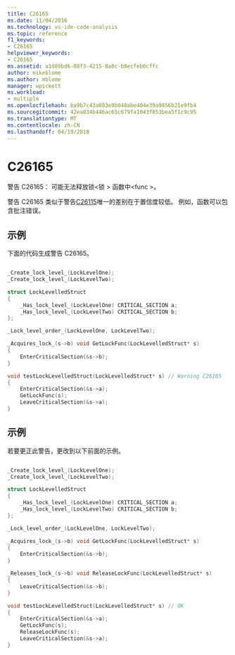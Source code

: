 ```yaml
---
title: C26165
ms.date: 11/04/2016
ms.technology: vs-ide-code-analysis
ms.topic: reference
f1_keywords:
- C26165
helpviewer_keywords:
- C26165
ms.assetid: a1d89bd6-08f3-4215-8a0c-b8ecfeb0cffc
author: mikeblome
ms.author: mblome
manager: wpickett
ms.workload:
- multiple
ms.openlocfilehash: ba9b7c43a083e9b048abe404e39a9856b21e9fb4
ms.sourcegitcommit: 42ea834b446ac65c679fa1043f853bea5f1c9c95
ms.translationtype: MT
ms.contentlocale: zh-CN
ms.lasthandoff: 04/19/2018
---
```

# <a name="c26165"></a>C26165
警告 C26165： 可能无法释放锁\<锁 > 函数中\<func >。

 警告 C26165 类似于警告[C26115](../code-quality/c26115.md)唯一的差别在于置信度较低。 例如，函数可以包含批注错误。

## <a name="example"></a>示例
 下面的代码生成警告 C26165。

```cpp

_Create_lock_level_(LockLevelOne);
_Create_lock_level_(LockLevelTwo);

struct LockLevelledStruct
{
    _Has_lock_level_(LockLevelOne) CRITICAL_SECTION a;
    _Has_lock_level_(LockLevelTwo) CRITICAL_SECTION b;
};

_Lock_level_order_(LockLevelOne, LockLevelTwo);

_Acquires_lock_(s->b) void GetLockFunc(LockLevelledStruct* s)
{
    EnterCriticalSection(&s->b);
}

void testLockLevelledStruct(LockLevelledStruct* s) // Warning C26165
{
    EnterCriticalSection(&s->a);
    GetLockFunc(s);
    LeaveCriticalSection(&s->a);
}

```

## <a name="example"></a>示例
 若要更正此警告，更改到以下前面的示例。

```cpp

_Create_lock_level_(LockLevelOne);
_Create_lock_level_(LockLevelTwo);

struct LockLevelledStruct
{
    _Has_lock_level_(LockLevelOne) CRITICAL_SECTION a;
    _Has_lock_level_(LockLevelTwo) CRITICAL_SECTION b;
};

_Lock_level_order_(LockLevelOne, LockLevelTwo);

_Acquires_lock_(s->b) void GetLockFunc(LockLevelledStruct* s)
{
    EnterCriticalSection(&s->b);
}

_Releases_lock_(s->b) void ReleaseLockFunc(LockLevelledStruct* s)
{
    LeaveCriticalSection(&s->b);
}

void testLockLevelledStruct(LockLevelledStruct* s) // OK
{
    EnterCriticalSection(&s->a);
    GetLockFunc(s);
    ReleaseLockFunc(s);
    LeaveCriticalSection(&s->a);
}

```